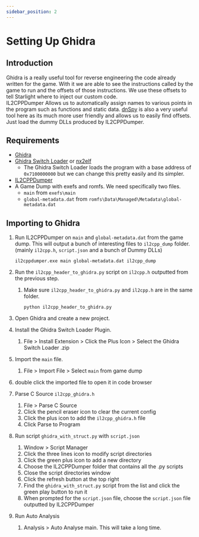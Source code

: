 ```yaml
---
sidebar_position: 2
---
```


# Setting Up Ghidra

## Introduction

Ghidra is a really useful tool for reverse engineering the code already written for the game. With it we are able to see the instructions called by the game to run and the offsets of those instructions. We use these offsets to tell Starlight where to inject our custom code.  
IL2CPPDumper Allows us to automatically assign names to various points in the program such as functions and static data.
[dnSpy](https://github.com/dnSpy/dnSpy/releases) is also a very useful tool here as its much more user friendly and allows us to easily find offsets. Just load the dummy DLLs produced by IL2CPPDumper.

## Requirements

- [Ghidra](https://github.com/NationalSecurityAgency/ghidra/releases)
- [Ghidra Switch Loader](https://github.com/Adubbz/Ghidra-Switch-Loader/releases) or [nx2elf](https://github.com/shuffle2/nx2elf)
  - The Ghidra Switch Loader loads the program with a base address of `0x7100000000` but we can change this pretty easily and its simpler.
- [IL2CPPDumper](https://github.com/Perfare/Il2CppDumper/releases)
- A Game Dump with exefs and romfs. We need specifically two files.
  - `main` from `exefs\main`
  - `global-metadata.dat` from `romfs\Data\Managed\Metadata\global-metadata.dat`

## Importing to Ghidra

1. Run IL2CPPDumper on `main` and `global-metadata.dat` from the game dump. This will output a bunch of interesting files to `il2cpp_dump` folder. (mainly `il2cpp.h`, `script.json` and a bunch of Dummy DLLs)

    ```shell
    il2cppdumper.exe main global-metadata.dat il2cpp_dump
    ```

2. Run the `il2cpp_header_to_ghidra.py` script on `il2cpp.h` outputted from the previous step.
   1. Make sure `il2cpp_header_to_ghidra.py` and `il2cpp.h` are in the same folder.

        ```shell
        python il2cpp_header_to_ghidra.py
        ```

3. Open Ghidra and create a new project.
4. Install the Ghidra Switch Loader Plugin.
   1. File > Install Extension > Click the Plus Icon > Select the Ghidra Switch Loader .zip
5. Import the `main` file.
   1. File > Import File > Select `main` from game dump
6. double click the imported file to open it in code browser
7. Parse C Source `il2cpp_ghidra.h`
   1. File > Parse C Source
   2. Click the pencil eraser icon to clear the current config
   3. Click the plus icon to add the `il2cpp_ghidra.h` file
   4. Click Parse to Program
8. Run script `ghidra_with_struct.py` with `script.json`
   1. Window > Script Manager
   2. Click the three lines icon to modify script directories
   3. Click the green plus icon to add a new directory
   4. Choose the IL2CPPDumper folder that contains all the .py scripts
   5. Close the script directories window
   6. Click the refresh button at the top right
   7. Find the `ghidra_with_struct.py` script from the list and click the green play button to run it
   8. When prompted for the `script.json` file, choose the `script.json` file outputted by IL2CPPDumper
9. Run Auto Analysis
    1. Analysis > Auto Analyse main. This will take a long time.
